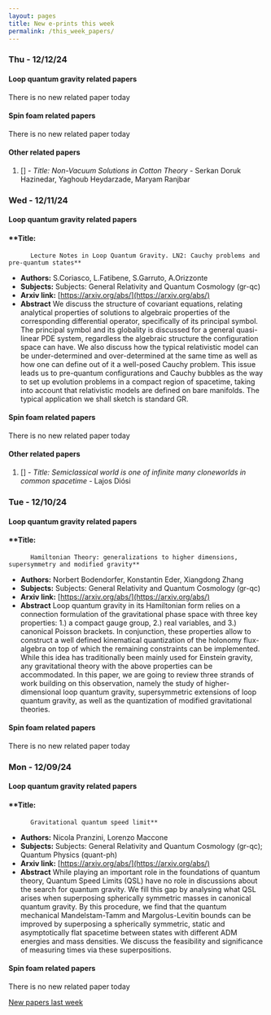 ```yaml
---
layout: pages
title: New e-prints this week
permalink: /this_week_papers/
---
```




### Thu - 12/12/24

#### Loop quantum gravity related papers

There is no new related paper today 

#### Spin foam related papers

There is no new related paper today 



#### Other related papers

1. [[]](https://arxiv.org/abs/) - *Title:
          Non-Vacuum Solutions in Cotton Theory* - Serkan Doruk Hazinedar, Yaghoub Heydarzade, Maryam Ranjbar



### Wed - 12/11/24

#### Loop quantum gravity related papers

#### **Title:
          Lecture Notes in Loop Quantum Gravity. LN2: Cauchy problems and pre-quantum states**
 - **Authors:** S.Coriasco, L.Fatibene, S.Garruto, A.Orizzonte
 - **Subjects:** Subjects:
General Relativity and Quantum Cosmology (gr-qc)
 - **Arxiv link:** [https://arxiv.org/abs/](https://arxiv.org/abs/)
 - **Abstract**
 We discuss the structure of covariant equations, relating analytical properties of solutions to algebraic properties of the corresponding differential operator, specifically of its principal symbol. The principal symbol and its globality is discussed for a general quasi-linear PDE system, regardless the algebraic structure the configuration space can have. We also discuss how the typical relativistic model can be under-determined and over-determined at the same time as well as how one can define out of it a well-posed Cauchy problem. This issue leads us to pre-quantum configurations and Cauchy bubbles as the way to set up evolution problems in a compact region of spacetime, taking into account that relativistic models are defined on bare manifolds. The typical application we shall sketch is standard GR. 

#### Spin foam related papers

There is no new related paper today 



#### Other related papers

1. [[]](https://arxiv.org/abs/) - *Title:
          Semiclassical world is one of infinite many cloneworlds in common spacetime* - Lajos Diósi



### Tue - 12/10/24

#### Loop quantum gravity related papers

#### **Title:
          Hamiltonian Theory: generalizations to higher dimensions, supersymmetry and modified gravity**
 - **Authors:** Norbert Bodendorfer, Konstantin Eder, Xiangdong Zhang
 - **Subjects:** Subjects:
General Relativity and Quantum Cosmology (gr-qc)
 - **Arxiv link:** [https://arxiv.org/abs/](https://arxiv.org/abs/)
 - **Abstract**
 Loop quantum gravity in its Hamiltonian form relies on a connection formulation of the gravitational phase space with three key properties: 1.) a compact gauge group, 2.) real variables, and 3.) canonical Poisson brackets. In conjunction, these properties allow to construct a well defined kinematical quantization of the holonomy flux-algebra on top of which the remaining constraints can be implemented. While this idea has traditionally been mainly used for Einstein gravity, any gravitational theory with the above properties can be accommodated. In this paper, we are going to review three strands of work building on this observation, namely the study of higher-dimensional loop quantum gravity, supersymmetric extensions of loop quantum gravity, as well as the quantization of modified gravitational theories. 

#### Spin foam related papers

There is no new related paper today 

### Mon - 12/09/24

#### Loop quantum gravity related papers

#### **Title:
          Gravitational quantum speed limit**
 - **Authors:** Nicola Pranzini, Lorenzo Maccone
 - **Subjects:** Subjects:
General Relativity and Quantum Cosmology (gr-qc); Quantum Physics (quant-ph)
 - **Arxiv link:** [https://arxiv.org/abs/](https://arxiv.org/abs/)
 - **Abstract**
 While playing an important role in the foundations of quantum theory, Quantum Speed Limits (QSL) have no role in discussions about the search for quantum gravity. We fill this gap by analysing what QSL arises when superposing spherically symmetric masses in canonical quantum gravity. By this procedure, we find that the quantum mechanical Mandelstam-Tamm and Margolus-Levitin bounds can be improved by superposing a spherically symmetric, static and asymptotically flat spacetime between states with different ADM energies and mass densities. We discuss the feasibility and significance of measuring times via these superpositions. 

#### Spin foam related papers

There is no new related paper today 




[New papers last week]({{site.url}}/archived/weekly/pre-prints/2024/12/09/archived_weekly_papers.html)